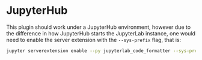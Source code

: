 # JupyterHub

[//]: # (TODO: Double check this in another container)

This plugin should work under a JupyterHub environment, however due to the difference in how JupyterHub starts the JupyterLab instance, one would need to enable the server extension with the `--sys-prefix` flag, that is:

```bash
jupyter serverextension enable --py jupyterlab_code_formatter --sys-prefix
```

